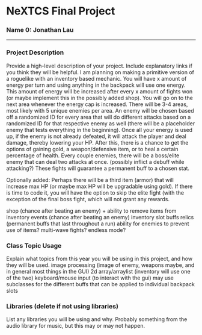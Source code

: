 # NeXTCS Final Project
### Name 0: Jonathan Lau
---

### Project Description
Provide a high-level description of your project. Include explanatory links if you think they will be helpful.
I am planning on making a primitive version of a roguelike with an inventory based mechanic. You will have x amount of energy per turn and using anything in the backpack will use one energy. This amount of energy will be increased after every x amount of fights won (or maybe implement this in the possibly added shop). You will go on to the next area whenever the energy cap is increased. There will be 3-4 areas, most likely with 5 unique enemies per area. An enemy will be chosen based off a randomized ID for every area that will do different attacks based on a randomized ID for that respective enemy as well (there will be a placeholder enemy that tests everything in the beginning). Once all your energy is used up, if the enemy is not already defeated, it will attack the player and deal damage, thereby lowering your HP. After this, there is a chance to get the options of gaining gold, a weapon/defensive item, or to heal a certain percentage of health. Every couple enemies, there will be a boss/elite enemy that can deal two attacks at once. (possibly inflict a debuff while attacking?) These fights will guarantee a permanent buff to a chosen stat.

Optionally added:
Perhaps there will be a third item (armor) that will increase max HP (or maybe max HP will be upgradable using gold). 
If there is time to code it, you will have the option to skip the elite fight (with the exception of the final boss fight, which will not grant any rewards.

shop (chance after beating an enemy) + ability to remove items from inventory
events (chance after beating an enemy)
inventory slot buffs
relics (permanent buffs that last throughout a run)
ability for enemies to prevent use of items?
multi-wave fights?
endless mode?

 
### Class Topic Usage
Explain what topics from this year you will be using in this project, and how they will be used.
image processing (image of enemy, weapons maybe, and in general most things in the GUI)
2d array/arraylist (inventory will use one of the two)
keyboard/mouse input (to interact with the gui)
may use subclasses for the different buffs that can be applied to individual backpack slots

### Libraries (delete if not using libraries)
List any libraries you will be using and why.
Probably something from the audio library for music, but this may or may not happen.
